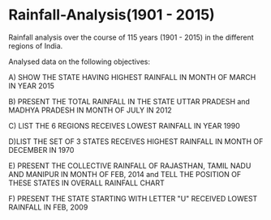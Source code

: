 # Rainfall-Analysis(1901 - 2015)

Rainfall analysis over the course of 115 years (1901 - 2015) in the different regions of India.


Analysed data on the following objectives:

A) SHOW THE STATE HAVING HIGHEST RAINFALL IN MONTH OF MARCH IN YEAR 2015

B) PRESENT THE TOTAL RAINFALL IN THE STATE UTTAR PRADESH and MADHYA PRADESH IN MONTH OF
JULY IN 2012

C) LIST THE 6 REGIONS RECEIVES LOWEST RAINFALL IN YEAR 1990

D)LIST THE SET OF 3 STATES RECEIVES HIGHEST RAINFALL IN MONTH OF DECEMBER IN 1970

E) PRESENT THE COLLECTIVE RAINFALL OF RAJASTHAN, TAMIL NADU AND MANIPUR IN MONTH OF FEB,
2014 and TELL THE POSITION OF THESE STATES IN OVERALL RAINFALL CHART

F) PRESENT THE STATE STARTING WITH LETTER "U" RECEIVED LOWEST RAINFALL IN FEB, 2009
